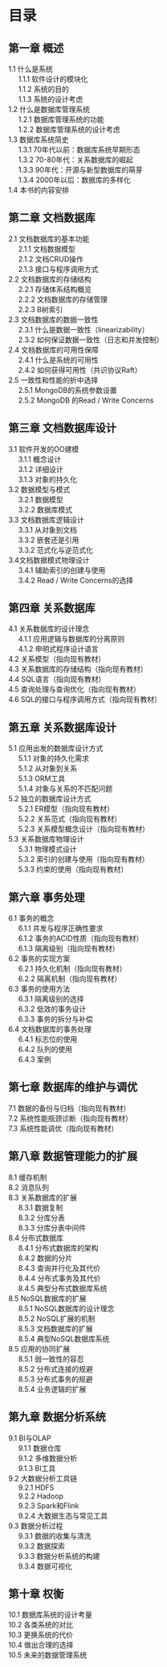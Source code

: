 # 目录

## 第一章 概述
1.1 什么是系统  
&nbsp;&nbsp;&nbsp;&nbsp; 1.1.1 软件设计的模块化  
&nbsp;&nbsp;&nbsp;&nbsp; 1.1.2 系统的目的  
&nbsp;&nbsp;&nbsp;&nbsp; 1.1.3 系统的设计考虑  
1.2 什么是数据库管理系统  
&nbsp;&nbsp;&nbsp;&nbsp; 1.2.1 数据库管理系统的功能  
&nbsp;&nbsp;&nbsp;&nbsp; 1.2.2 数据库管理系统的设计考虑  
1.3 数据库系统简史  
&nbsp;&nbsp;&nbsp;&nbsp; 1.3.1 70年代以前：数据库系统早期形态  
&nbsp;&nbsp;&nbsp;&nbsp; 1.3.2 70-80年代：关系数据库的崛起  
&nbsp;&nbsp;&nbsp;&nbsp; 1.3.3 90年代：开源与新型数据库的萌芽  
&nbsp;&nbsp;&nbsp;&nbsp; 1.3.4 2000年以后：数据库的多样化  
1.4 本书的内容安排
	
## 第二章 文档数据库
2.1 文档数据库的基本功能  
&nbsp;&nbsp;&nbsp;&nbsp; 2.1.1 文档数据模型  
&nbsp;&nbsp;&nbsp;&nbsp; 2.1.2 文档CRUD操作  
&nbsp;&nbsp;&nbsp;&nbsp; 2.1.3 接口与程序调用方式  
	2.2 文档数据库的存储结构  
&nbsp;&nbsp;&nbsp;&nbsp; 2.2.1 存储体系结构概览  
&nbsp;&nbsp;&nbsp;&nbsp; 2.2.2 文档数据库的存储管理  
&nbsp;&nbsp;&nbsp;&nbsp; 2.2.3 B树索引  
	2.3 文档数据库的数据一致性  
&nbsp;&nbsp;&nbsp;&nbsp; 2.3.1 什么是数据一致性（linearizability）  
&nbsp;&nbsp;&nbsp;&nbsp; 2.3.2 如何保证数据一致性（日志和并发控制）  
	2.4 文档数据库的可用性保障  
&nbsp;&nbsp;&nbsp;&nbsp; 2.4.1 什么是系统的可用性  
&nbsp;&nbsp;&nbsp;&nbsp; 2.4.2 如何获得可用性（共识协议Raft）  
	2.5 一致性和性能的折中选择  
&nbsp;&nbsp;&nbsp;&nbsp; 2.5.1 MongoDB的系统参数设置  
&nbsp;&nbsp;&nbsp;&nbsp; 2.5.2 MongoDB 的Read / Write Concerns  
		
## 第三章 文档数据库设计
3.1 软件开发的OO建模  
&nbsp;&nbsp;&nbsp;&nbsp; 3.1.1 概念设计  
&nbsp;&nbsp;&nbsp;&nbsp; 3.1.2 详细设计  
&nbsp;&nbsp;&nbsp;&nbsp; 3.1.3 对象的持久化  
	3.2 数据模型与模式  
&nbsp;&nbsp;&nbsp;&nbsp; 3.2.1 数据模型  
&nbsp;&nbsp;&nbsp;&nbsp; 3.2.2 数据库模式  
	3.3 文档数据库逻辑设计  
&nbsp;&nbsp;&nbsp;&nbsp; 3.3.1 从对象到文档  
&nbsp;&nbsp;&nbsp;&nbsp; 3.3.2 嵌套还是引用  
&nbsp;&nbsp;&nbsp;&nbsp; 3.3.2 范式化与逆范式化  
	3.4文档数据模式物理设计  
&nbsp;&nbsp;&nbsp;&nbsp; 3.4.1 辅助索引的创建与使用  
&nbsp;&nbsp;&nbsp;&nbsp; 3.4.2 Read / Write Concerns的选择  
		
## 第四章 关系数据库
4.1 关系数据库的设计理念  
&nbsp;&nbsp;&nbsp;&nbsp; 4.1.1 应用逻辑与数据库的分离原则  
&nbsp;&nbsp;&nbsp;&nbsp; 4.1.2 申明式程序设计语言  
	4.2 关系模型（指向现有教材）  
	4.3 关系数据库的存储结构（指向现有教材）  
	4.4 SQL语言（指向现有教材）  
	4.5 查询处理与查询优化（指向现有教材）  
	4.6 SQL的接口与程序调用方式（指向现有教材）  
	
## 第五章 关系数据库设计
5.1 应用出发的数据库设计方式  
&nbsp;&nbsp;&nbsp;&nbsp; 5.1.1 对象的持久化需求  
&nbsp;&nbsp;&nbsp;&nbsp; 5.1.2 从对象到关系  
&nbsp;&nbsp;&nbsp;&nbsp; 5.1.3 ORM工具  
&nbsp;&nbsp;&nbsp;&nbsp; 5.1.4 对象与关系的不匹配问题  
	5.2 独立的数据库设计方式  
&nbsp;&nbsp;&nbsp;&nbsp; 5.2.1 ER模型（指向现有教材）  
&nbsp;&nbsp;&nbsp;&nbsp; 5.2.2 关系范式（指向现有教材）  
&nbsp;&nbsp;&nbsp;&nbsp; 5.2.3 关系模型概念设计（指向现有教材）  
	5.3 关系数据库物理设计  
&nbsp;&nbsp;&nbsp;&nbsp; 5.3.1 物理模式设计  
&nbsp;&nbsp;&nbsp;&nbsp; 5.3.2 索引的创建与使用（指向现有教材）  
&nbsp;&nbsp;&nbsp;&nbsp; 5.3.3 约束的使用（指向现有教材）  

## 第六章 事务处理
6.1 事务的概念  
&nbsp;&nbsp;&nbsp;&nbsp; 6.1.1 并发与程序正确性要求  
&nbsp;&nbsp;&nbsp;&nbsp; 6.1.2 事务的ACID性质（指向现有教材）  
&nbsp;&nbsp;&nbsp;&nbsp; 6.1.3 隔离级别（指向现有教材）  
	6.2 事务的实现方案  
&nbsp;&nbsp;&nbsp;&nbsp; 6.2.1 持久化机制（指向现有教材）  
&nbsp;&nbsp;&nbsp;&nbsp; 6.2.2 隔离机制（指向现有教材）  
	6.3 事务的使用方法  
&nbsp;&nbsp;&nbsp;&nbsp; 6.3.1 隔离级别的选择  
&nbsp;&nbsp;&nbsp;&nbsp; 6.3.2 低效的事务设计  
&nbsp;&nbsp;&nbsp;&nbsp; 6.3.3 事务的拆分与补偿  
	6.4 文档数据库的事务处理  
&nbsp;&nbsp;&nbsp;&nbsp; 6.4.1 标志位的使用  
&nbsp;&nbsp;&nbsp;&nbsp; 6.4.2 队列的使用  
&nbsp;&nbsp;&nbsp;&nbsp; 6.4.3 案例  

## 第七章 数据库的维护与调优
7.1 数据的备份与归档（指向现有教材）  
	7.2 系统性能瓶颈诊断（指向现有教材）  
	7.3 系统性能调优（指向现有教材）  

## 第八章 数据管理能力的扩展
8.1 缓存机制  
	8.2 消息队列  
	8.3 关系数据库的扩展  
&nbsp;&nbsp;&nbsp;&nbsp; 8.3.1 数据复制  
&nbsp;&nbsp;&nbsp;&nbsp; 8.3.2 分库分表  
&nbsp;&nbsp;&nbsp;&nbsp; 8.3.3 分库分表中间件  
	8.4 分布式数据库  
&nbsp;&nbsp;&nbsp;&nbsp; 8.4.1 分布式数据库的架构  
&nbsp;&nbsp;&nbsp;&nbsp; 8.4.2 数据的分片  
&nbsp;&nbsp;&nbsp;&nbsp; 8.4.3 查询并行化及其代价  
&nbsp;&nbsp;&nbsp;&nbsp; 8.4.4 分布式事务及其代价  
&nbsp;&nbsp;&nbsp;&nbsp; 8.4.5 典型分布式数据库系统  
	8.5 NoSQL数据库的扩展  
&nbsp;&nbsp;&nbsp;&nbsp; 8.5.1 NoSQL数据库的设计理念  
&nbsp;&nbsp;&nbsp;&nbsp; 8.5.2 NoSQL扩展的机制  
&nbsp;&nbsp;&nbsp;&nbsp; 8.5.3 文档数据库的扩展  
&nbsp;&nbsp;&nbsp;&nbsp; 8.5.4 典型NoSQL数据库系统  
	8.5 应用的协同扩展  
&nbsp;&nbsp;&nbsp;&nbsp; 8.5.1 弱一致性的容忍  
&nbsp;&nbsp;&nbsp;&nbsp; 8.5.2 分布式连接的规避  
&nbsp;&nbsp;&nbsp;&nbsp; 8.5.3 分布式事务的规避  
&nbsp;&nbsp;&nbsp;&nbsp; 8.5.4 业务逻辑的扩展  
		
## 第九章 数据分析系统
9.1 BI与OLAP  
&nbsp;&nbsp;&nbsp;&nbsp; 9.1.1 数据仓库  
&nbsp;&nbsp;&nbsp;&nbsp; 9.1.2 多维数据分析  
&nbsp;&nbsp;&nbsp;&nbsp; 9.1.3 BI工具  
	9.2 大数据分析工具链  
&nbsp;&nbsp;&nbsp;&nbsp; 9.2.1 HDFS  
&nbsp;&nbsp;&nbsp;&nbsp; 9.2.2 Hadoop  
&nbsp;&nbsp;&nbsp;&nbsp; 9.2.3 Spark和Flink  
&nbsp;&nbsp;&nbsp;&nbsp; 9.2.4 大数据生态与常见工具  
	9.3 数据分析过程  
&nbsp;&nbsp;&nbsp;&nbsp; 9.3.1 数据的收集与清洗  
&nbsp;&nbsp;&nbsp;&nbsp; 9.3.2 数据探索  
&nbsp;&nbsp;&nbsp;&nbsp; 9.3.3 数据分析系统的构建  
&nbsp;&nbsp;&nbsp;&nbsp; 9.3.4 数据可视化  

## 第十章 权衡
10.1 数据库系统的设计考量  
	10.2 各类系统的对比  
	10.3 更换系统的代价  
	10.4 做出合理的选择  
	10.5 未来的数据管理系统  
 
